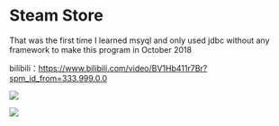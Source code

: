 # Steam Store
That was the first time I learned msyql and only used jdbc without any framework to make this program in October 2018

bilibili：https://www.bilibili.com/video/BV1Hb411r7Br?spm_id_from=333.999.0.0

![](https://file.makeyourchoice.cn/img/github/steam1.jpg)

![](https://file.makeyourchoice.cn/img/github/steam2.jpg)

